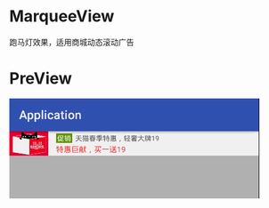 # MarqueeView
跑马灯效果，适用商城动态滚动广告        

# PreView         
![ScreenShot](https://github.com/ShaqCc/MarqueeView/blob/master/screenshot/screen.gif)    

